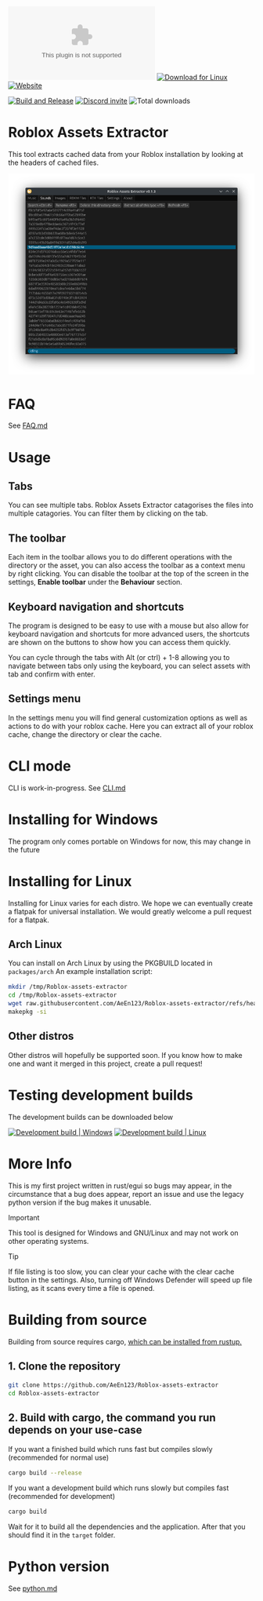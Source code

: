 [![Download for Windows](https://img.shields.io/github/downloads/AeEn123/Roblox-assets-extractor/latest/Roblox-assets-extractor-windows.exe?label=Download&color=blue&style=for-the-badge)](https://github.com/AeEn123/Roblox-assets-extractor/releases/latest/download/Roblox-assets-extractor-windows.exe)
[![Download for Linux](https://img.shields.io/github/downloads/AeEn123/Roblox-assets-extractor/latest/Roblox-assets-extractor-linux?label=Download&style=for-the-badge)](https://github.com/AeEn123/Roblox-assets-extractor/releases/latest/download/Roblox-assets-extractor-linux)
[![Website](https://img.shields.io/badge/Website-red?logo=googlechrome&style=for-the-badge)](https://aeen123.github.io/Roblox-assets-extractor/)

[![Build and Release](https://github.com/AeEn123/Roblox-assets-extractor/actions/workflows/build-and-release.yml/badge.svg)](https://github.com/AeEn123/Roblox-assets-extractor/actions/workflows/build-and-release.yml)
[![Discord invite](https://img.shields.io/discord/470242481582243860?label=Discord)](https://discord.gg/xqNA5jt6DN)
![Total downloads](https://img.shields.io/github/downloads/AeEn123/Roblox-assets-extractor/total?label=Total%20Downloads)


# Roblox Assets Extractor
This tool extracts cached data from your Roblox installation by looking at the headers of cached files.

![Screenshot](/assets/screenshot.png)

# FAQ
See [FAQ.md](/docs/en-GB/FAQ.MD)

# Usage
## Tabs
You can see multiple tabs. Roblox Assets Extractor catagorises the files into multiple catagories. You can filter them by clicking on the tab.
## The toolbar
Each item in the toolbar allows you to do different operations with the directory or the asset, you can also access the toolbar as a context menu by right clicking. You can disable the toolbar at the top of the screen in the settings, **Enable toolbar** under the **Behaviour** section.
## Keyboard navigation and shortcuts
The program is designed to be easy to use with a mouse but also allow for keyboard navigation and shortcuts for more advanced users, the shortcuts are shown on the buttons to show how you can access them quickly.<br>

You can cycle through the tabs with Alt (or ctrl) + 1-8 allowing you to navigate between tabs only using the keyboard, you can select assets with tab and confirm with enter.
## Settings menu
In the settings menu you will find general customization options as well as actions to do with your roblox cache. Here you can extract all of your roblox cache, change the directory or clear the cache.

# CLI mode
CLI is work-in-progress.
See [CLI.md](/docs/en-GB/CLI.md)

# Installing for Windows
The program only comes portable on Windows for now, this may change in the future

# Installing for Linux
Installing for Linux varies for each distro. We hope we can eventually create a flatpak for universal installation.
We would greatly welcome a pull request for a flatpak.
## Arch Linux
You can install on Arch Linux by using the PKGBUILD located in `packages/arch`
An example installation script:
```bash
mkdir /tmp/Roblox-assets-extractor
cd /tmp/Roblox-assets-extractor
wget raw.githubusercontent.com/AeEn123/Roblox-assets-extractor/refs/heads/main/packages/arch/PKGBUILD
makepkg -si
```
## Other distros
Other distros will hopefully be supported soon. If you know how to make one and want it merged in this project, create a pull request!

# Testing development builds
The development builds can be downloaded below

[![Development build | Windows](https://img.shields.io/badge/Development_build-Windows-blue)](https://nightly.link/AeEn123/Roblox-assets-extractor/workflows/build_win/main/artifact.zip)
[![Development build | Linux](https://img.shields.io/badge/Development_build-Linux-yellow)](https://nightly.link/AeEn123/Roblox-assets-extractor/workflows/build_linux/main/artifact.zip)

# More Info
This is my first project written in rust/egui so bugs may appear, in the circumstance that a bug does appear, report an issue and use the legacy python version if the bug makes it unusable.

> [!IMPORTANT]
> This tool is designed for Windows and GNU/Linux and may not work on other operating systems.

> [!TIP]
> If file listing is too slow, you can clear your cache with the clear cache button in the settings. Also, turning off Windows Defender will speed up file listing, as it scans every time a file is opened.

# Building from source

Building from source requires cargo, [which can be installed from rustup.](https://rustup.rs/)

## 1. Clone the repository
```bash
git clone https://github.com/AeEn123/Roblox-assets-extractor
cd Roblox-assets-extractor
```
## 2. Build with cargo, the command you run depends on your use-case
If you want a finished build which runs fast but compiles slowly (recommended for normal use)
```bash
cargo build --release
```

If you want a development build which runs slowly but compiles fast (recommended for development)
```bash
cargo build
```
Wait for it to build all the dependencies and the application. After that you should find it in the `target` folder.

# Python version
See [python.md](/docs/en-GB/python.md)
